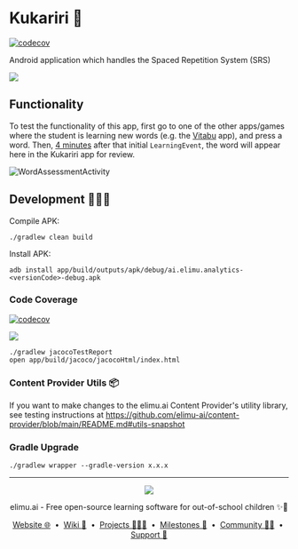 # Kukariri 🧠

[![codecov](https://codecov.io/gh/elimu-ai/kukariri/branch/main/graph/badge.svg?token=LFJL11C0TC)](https://codecov.io/gh/elimu-ai/kukariri)

Android application which handles the Spaced Repetition System (SRS)

![](https://user-images.githubusercontent.com/15718174/81469350-08eeeb00-9217-11ea-87c6-0d2ea093513e.png)

## Functionality

To test the functionality of this app, first go to one of the other apps/games where the student 
is learning new words (e.g. the [Vitabu](https://github.com/elimu-ai/vitabu) app), and press a word. 
Then, [4 minutes](https://github.com/elimu-ai/kukariri/blob/main/app/src/main/java/ai/elimu/kukariri/logic/SpacedRepetitionHelper.java) after that initial `LearningEvent`, the word will appear here in the Kukariri app for review.

![WordAssessmentActivity](https://github.com/user-attachments/assets/e6c5cf75-13f6-4b8b-9978-3756e52dd0a7)

## Development 👩🏽‍💻

Compile APK:

```
./gradlew clean build
```

Install APK:

```
adb install app/build/outputs/apk/debug/ai.elimu.analytics-<versionCode>-debug.apk
```

### Code Coverage

[![codecov](https://codecov.io/gh/elimu-ai/kukariri/branch/main/graph/badge.svg?token=LFJL11C0TC)](https://codecov.io/gh/elimu-ai/kukariri)

[![](https://codecov.io/gh/elimu-ai/kukariri/branch/main/graphs/tree.svg?token=LFJL11C0TC)](https://codecov.io/gh/elimu-ai/kukariri)

```
./gradlew jacocoTestReport
open app/build/jacoco/jacocoHtml/index.html
```

### Content Provider Utils 📦

If you want to make changes to the elimu.ai Content Provider's utility library, see testing instructions at https://github.com/elimu-ai/content-provider/blob/main/README.md#utils-snapshot

### Gradle Upgrade

```
./gradlew wrapper --gradle-version x.x.x
```

---

<p align="center">
  <img src="https://github.com/elimu-ai/webapp/blob/main/src/main/webapp/static/img/logo-text-256x78.png" />
</p>
<p align="center">
  elimu.ai - Free open-source learning software for out-of-school children ✨🚀
</p>
<p align="center">
  <a href="https://elimu.ai">Website 🌐</a>
  &nbsp;•&nbsp;
  <a href="https://github.com/elimu-ai/wiki#readme">Wiki 📃</a>
  &nbsp;•&nbsp;
  <a href="https://github.com/orgs/elimu-ai/projects?query=is%3Aopen">Projects 👩🏽‍💻</a>
  &nbsp;•&nbsp;
  <a href="https://github.com/elimu-ai/wiki/milestones">Milestones 🎯</a>
  &nbsp;•&nbsp;
  <a href="https://github.com/elimu-ai/wiki#open-source-community">Community 👋🏽</a>
  &nbsp;•&nbsp;
  <a href="https://www.drips.network/app/drip-lists/41305178594442616889778610143373288091511468151140966646158126636698">Support 💜</a>
</p>
